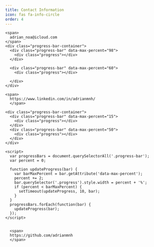 ```yaml
---
title: Contact Information
icon: fas fa-info-circle
order: 4
---
```






<!-- > Add Markdown syntax content to file `_tabs/about.md`{: .filepath } and it will show up on this page.
{: .prompt-tip } -->
<html>
  <head>
    <style>
      .progress-bar {
        width: 100%;
        height: 20px;
        background-color: #ddd;
        position: relative;
        float: left;
        margin: 1%;
      }
      .progress {
        width: 0%;
        height: 100%;
        background-color: #4CAF50;
        position: absolute;
        top: 0;
        left: 0;
        transition: width 1s;
        border-radius: 0px;
      }
    </style>
  </head>
  <body>

    <span>
      adrian_noa@icloud.com
    </span>
    <div class="progress-bar-container">
      <div class="progress-bar" data-max-percent="98">
        <div class="progress"></div>
      </div>

      <div class="progress-bar" data-max-percent="60">
        <div class="progress"></div>

      </div>
    </div>

    <span>
      https://www.linkedin.com/in/adrianmnh/
      </span>

    <div class="progress-bar-container">
      <div class="progress-bar" data-max-percent="15">
        <div class="progress"></div>
      </div>
      <div class="progress-bar" data-max-percent="50">
        <div class="progress"></div>
      </div>
    </div>

    <script>
      var progressBars = document.querySelectorAll('.progress-bar');
      var percent = 0;

      function updateProgress(bar) {
        var barMaxPercent = bar.getAttribute('data-max-percent');
        percent += 2;
        bar.querySelector('.progress').style.width = percent + '%';
        if (percent < barMaxPercent) {
          setTimeout(updateProgress, 10, bar);
        }
      }
      progressBars.forEach(function(bar) {
        updateProgress(bar);
      });
    </script>


      <span>
      https://github.com/adrianmnh   
      </span>
  </body>
</html>
